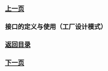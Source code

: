 ## [上一页](course69)

## 接口的定义与使用（工厂设计模式）




## [返回目录](https://wuchengcheng110120.github.io/learnJava)
## [下一页](course71)
